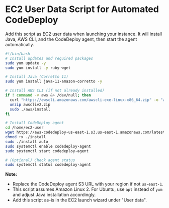 # EC2 User Data Script for Automated CodeDeploy

Add this script as EC2 user data when launching your instance. It will install Java, AWS CLI, and the CodeDeploy agent, then start the agent automatically.

```bash
#!/bin/bash
# Install updates and required packages
sudo yum update -y
sudo yum install -y ruby wget

# Install Java (Corretto 11)
sudo yum install java-11-amazon-corretto -y

# Install AWS CLI (if not already installed)
if ! command -v aws &> /dev/null; then
  curl "https://awscli.amazonaws.com/awscli-exe-linux-x86_64.zip" -o "awscliv2.zip"
  unzip awscliv2.zip
  sudo ./aws/install
fi

# Install CodeDeploy agent
cd /home/ec2-user
wget https://aws-codedeploy-us-east-1.s3.us-east-1.amazonaws.com/latest/install
chmod +x ./install
sudo ./install auto
sudo systemctl enable codedeploy-agent
sudo systemctl start codedeploy-agent

# (Optional) Check agent status
sudo systemctl status codedeploy-agent
```

**Note:**
- Replace the CodeDeploy agent S3 URL with your region if not `us-east-1`.
- This script assumes Amazon Linux 2. For Ubuntu, use `apt` instead of `yum` and adjust Java installation accordingly.
- Add this script as-is in the EC2 launch wizard under "User data".
